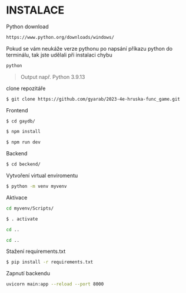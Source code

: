 # INSTALACE
Python download
```sh
https://www.python.org/downloads/windows/
```
Pokud se vám neukáže verze pythonu po napsání příkazu python do terminálu, tak jste udělali při instalaci chybu
```sh
python
```
> Output např. Python 3.9.13 

clone repozitáře
```sh
$ git clone https://github.com/gyarab/2023-4e-hruska-func_game.git
```
Frontend
```sh
$ cd gaydb/
```
```sh
$ npm install
```
```sh
$ npm run dev
```

Backend
```sh
$ cd beckend/
```
Vytvoření virtual enviromentu
```sh
$ python -m venv myvenv
```
Aktivace
```sh
cd myvenv/Scripts/
```
```sh
$ . activate
```
```sh
cd ..
```
```sh
cd ..
```
Stažení requirements.txt
```sh
$ pip install -r requirements.txt
```
Zapnutí backendu
```sh
uvicorn main:app --reload --port 8000
```
